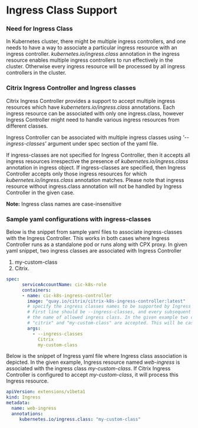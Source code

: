 # Ingress Class Support

### Need for Ingress Class

In Kubernetes cluster, there might be multiple ingress controllers, and one needs to have a way to associate a particular ingress resource with an ingress controller.
_kubernetes.io/ingress.class_ annotation in the ingress resource enables multiple ingress controllers to run effectively in the cluster. Otherwise every ingress resource will be processed by all ingress controllers in the cluster.

### Citrix Ingress Controller and Ingress classes

Citrix Ingress Controller provides a support to accept multiple ingress resources which have _kuberneters.io/ingress.class_ annotations. Each ingress resource can be associated with only one ingress.class,
however Ingress Controller might need to handle various ingress resources from different classes.

Ingress Controller can be associated with multiple ingress classes using *_'--ingress-classes'_* argument under spec section of the yaml file.

If ingress-classes are not specified for Ingress Controller, then it accepts all ingress resources irrespective the presence of _kubernetes.io/ingress.class_ annotation in ingress object.
If ingress-classes are specified, then Ingress Controller accepts only those ingress resources for which _kubernetes.io/ingress.class_ annotation matches. Please note that ingress resource without ingress.class annotation will not be handled by Ingress Controller in the given case.

**Note:** Ingress class names are case-insensitive

### Sample yaml configurations with ingress-classes 
Below is the snippet from sample yaml files to associate ingress-classes with the Ingress Controller. This works in both cases where Ingress Controller runs as a standalone pod or runs along with CPX proxy.
In given yaml snippet, two ingress classes are associated with Ingress Controller
  1) my-custom-class
  2) Citrix.

```yaml
spec:
      serviceAccountName: cic-k8s-role
      containers:
      - name: cic-k8s-ingress-controller
        image: "quay.io/citrix/citrix-k8s-ingress-controller:latest"
        # specify the ingress classes names to be supported by Ingress Controller in args section.
        # First line should be --ingress-classes, and every subsequent line should be
        # the name of allowed ingress class. In the given example two classes named
        # "citrix" and "my-custom-class" are accepted. This will be case-insensitive.
        args:
          - --ingress-classes
            Citrix
            my-custom-class
```

Below is the snippet of Ingress yaml file where Ingress class association is depicted.
In the given example, Ingress resource named _web-ingress_ is associated with the ingress class _my-custom-class_.
If Citrix Ingress Controller is configured to accept _my-custom-class_, it will process this Ingress resource.

```yaml
apiVersion: extensions/v1beta1
kind: Ingress
metadata:
  name: web-ingress
  annotations:
     kubernetes.io/ingress.class: "my-custom-class"
```

